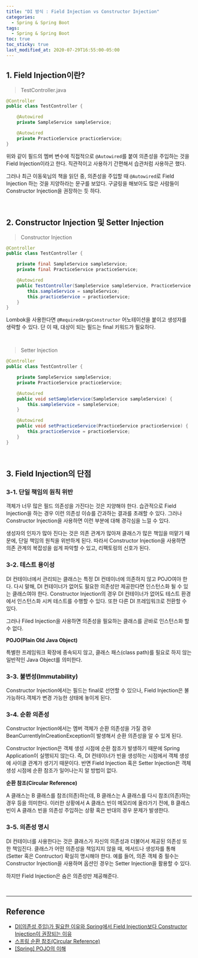 ```yaml
---
title: "DI 방식 : Field Injection vs Constructor Injection"
categories:
  - Spring & Spring Boot
tags:
  - Spring & Spring Boot
toc: true
toc_sticky: true
last_modified_at: 2020-07-29T16:55:00-05:00
---
```


## 1. Field Injection이란?

> TestController.java

```java
@Controller
public class TestController {

    @Autowired
    private SampleService sampleService;

    @Autowired
    private PracticeService practiceService;
}
```

위와 같이 필드의 멤버 변수에 직접적으로 ``@Autowired``를 붙여 의존성을 주입하는 것을 Field Injection이라고 한다. 직관적이고 사용하기 간편해서 습관처럼 사용하곤 했다.

그러나 최근 이동욱님의 책을 읽던 중, 의존성을 주입할 때 ``@Autowired``로 Field Injection 하는 것을 지양하라는 문구를 보았다. 구글링을 해보아도 많은 사람들이 Constructor Injection을 권장하는 듯 하다.

<br>

## 2. Constructor Injection 및 Setter Injection

> Constructor Injection

```java
@Controller
public class TestController {

    private final SampleService sampleService;
    private final PracticeService practiceService;

    @Autowired
    public TestController(SampleService sampleService, PracticeService practiceService) {
        this.sampleService = sampleService;
        this.practiceService = practiceService;
    }
}
```

Lombok을 사용한다면 ``@RequiredArgsConstructor`` 어노테이션을 붙이고 생성자를 생략할 수 있다. 단 이 때, 대상이 되는 필드는 final 키워드가 필요하다.

<br>

> Setter Injection

```java
@Controller
public class TestController {

    private SampleService sampleService;
    private PracticeService practiceService;

    @Autowired
    public void setSampleService(SampleService sampleService) {
        this.sampleService = sampleService;
    }

    @Autowired
    public void setPracticeService(PracticeService practiceService) {
        this.practiceService = practiceService;
    }
}
```

<br>

## 3. Field Injection의 단점

### 3-1. 단일 책임의 원칙 위반

객체가 너무 많은 필드 의존성을 가진다는 것은 지양해야 한다. 습관적으로 Field Injection을 하는 경우 이런 의존성 이슈를 간과하는 결과를 초래할 수 있다. 그러나 Constructor Injection을 사용하면 이런 부분에 대해 경각심을 느낄 수 있다.

생성자의 인자가 많아 진다는 것은 의존 관계가 많아져 클래스가 많은 책임을 떠맡기 때문에, 단일 책임의 원칙을 위반하게 된다. 따라서 Constructor Injection을 사용하면 의존 관계의 복잡성을 쉽게 파악할 수 있고, 리팩토링의 신호가 된다.

### 3-2. 테스트 용이성

DI 컨테이너에서 관리되는 클래스는 특정 DI 컨테이너에 의존하지 않고 POJO여야 한다. 다시 말해, DI 컨테이너가 없어도 필요한 의존성만 제공한다면 인스턴스화 될 수 있는 클래스여야 한다. Constructor Injection의 경우 DI 컨테이너가 없어도 테스트 환경에서 인스턴스화 시켜 테스트를 수행할 수 있다. 또한 다른 DI 프레임워크로 전환할 수 있다.

그러나 Filed Injection을 사용하면 의존성을 필요하는 클래스를 곧바로 인스턴스화 할 수 없다.

**POJO(Plain Old Java Object)**

특별한 프레임워크 확장에 종속되지 않고, 클래스 패스(class path)를 필요로 하지 않는 일반적인 Java Object를 의미한다.

### 3-3. 불변성(Immutability)

Constructor Injection에서는 필드는 final로 선언할 수 있으나, Field Injection은 불가능하다.객체가 변경 가능한 상태에 놓이게 된다.

### 3-4. 순환 의존성

Constructor Injection에서는 멤버 객체가 순환 의존성을 가질 경우 BeanCurrentlyInCreationException이 발생해서 순환 의존성을 알 수 있게 된다.

Constructor Injection은 객체 생성 시점에 순환 참조가 발생하기 때문에 Spring Application이 실행되지 않는다. 즉, DI 컨테이너가 빈을 생성하는 시점에서 객체 생성에 사이클 관계가 생기기 때문이다. 반면 Field Injection 혹은 Setter Injection은 객체 생성 시점에 순환 참조가 일어나는지 알 방법이 없다.

**순환 참조(Circular Reference)**

A 클래스는 B 클래스를 참조(의존)하는데, B 클래스는 A 클래스를 다시 참조(의존)하는 경우 등을 의미한다. 이러한 상황에서 A 클래스 빈이 메모리에 올라가기 전에, B 클래스 빈이 A 클래스 빈을 의존성 주입하는 상황 혹은 반대의 경우 문제가 발생한다.

### 3-5. 의존성 명시

DI 컨테이너를 사용한다는 것은 클래스가 자신의 의존성과 더불어서 제공된 의존성 또한 책임진다. 클래스가 어떤 의존성을 책임지지 않을 때, 메서드나 생성자를 통해(Setter 혹은 Contructor) 확실히 명시해야 한다. 예를 들어, 의존 객체 중 필수는 Constructor Injection을 사용하며 옵션인 경우는 Setter Injection을 활용할 수 있다.

하지만 Field Injection은 숨은 의존성만 제공해준다.

<br>

---

## Reference

* [DI(의존성 주입)가 필요한 이유와 Spring에서 Field Injection보다 Constructor Injection이 권장되는 이유](https://www.mimul.com/blog/di-constructor-injection/)
* [스프링 순환 참조(Circular Reference)](https://medium.com/webeveloper/%EC%8A%A4%ED%94%84%EB%A7%81-%EC%88%9C%ED%99%98-%EC%B0%B8%EC%A1%B0-circular-reference-d01c6beee7e6)
* [[Spring] POJO의 이해](http://asuraiv.blogspot.com/2017/07/spring-pojo.html)
